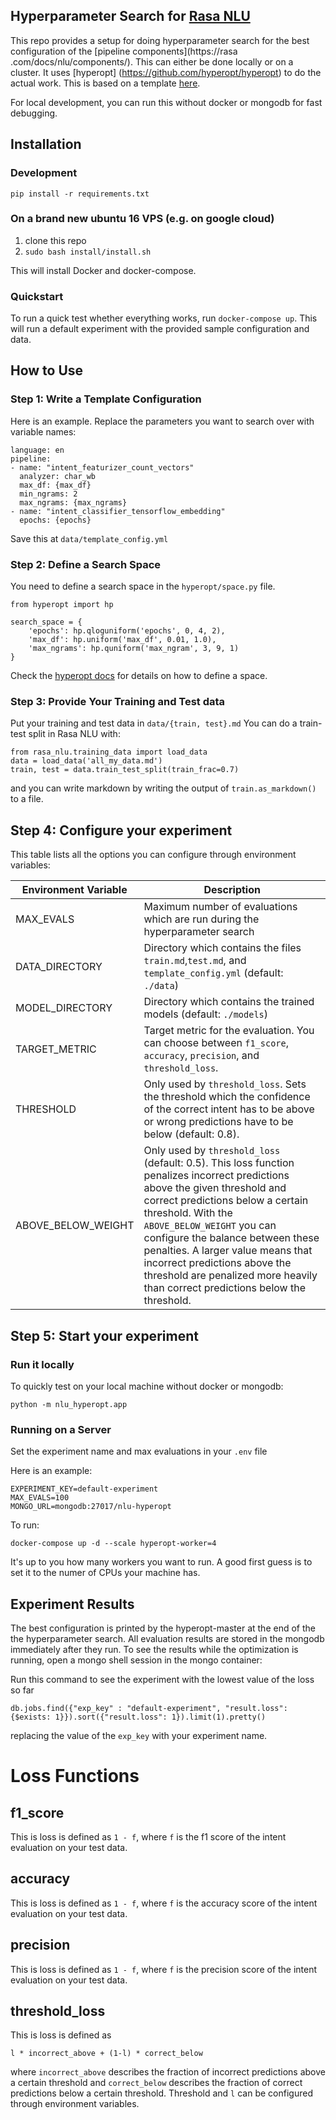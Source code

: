 ## Hyperparameter Search for [Rasa NLU](https://rasa.com/docs/nlu/)

This repo provides a setup for doing hyperparameter search for the best
configuration of the [pipeline components](https://rasa
.com/docs/nlu/components/).
This can either be done locally or on a cluster. It uses [hyperopt]
(https://github.com/hyperopt/hyperopt) to do the actual work.
This is based on a template 
[here](https://github.com/erdiolmezogullari/docker-parallel-hyperopt).

For local development, you can run this without docker or mongodb for fast 
debugging.

## Installation

### Development

`pip install -r requirements.txt`


### On a brand new ubuntu 16 VPS (e.g. on google cloud)

1. clone this repo
2. `sudo bash install/install.sh`

This will install Docker and docker-compose.

### Quickstart

To run a quick test whether everything works, run `docker-compose up`.
This will run a default experiment with the provided sample configuration and
data.

## How to Use

### Step 1: Write a Template Configuration
Here is an example. Replace the parameters you want to search over with 
variable names:

```
language: en
pipeline:
- name: "intent_featurizer_count_vectors"
  analyzer: char_wb
  max_df: {max_df}
  min_ngrams: 2
  max_ngrams: {max_ngrams}
- name: "intent_classifier_tensorflow_embedding"
  epochs: {epochs}
```

Save this at `data/template_config.yml`

### Step 2: Define a Search Space

You need to define a search space in the `hyperopt/space.py` file.

```
from hyperopt import hp

search_space = {
    'epochs': hp.qloguniform('epochs', 0, 4, 2),
    'max_df': hp.uniform('max_df', 0.01, 1.0),
    'max_ngrams': hp.quniform('max_ngram', 3, 9, 1)
}
```

Check the [hyperopt docs](https://github.com/hyperopt/hyperopt/wiki/FMin#2-defining-a-search-space) 
for details on how to define a space.


### Step 3: Provide Your Training and Test data

Put your training and test data in `data/{train, test}.md`
You can do a train-test split in Rasa NLU with:

```
from rasa_nlu.training_data import load_data
data = load_data('all_my_data.md')
train, test = data.train_test_split(train_frac=0.7)
```

and you can write markdown by writing the output of `train.as_markdown()` to a 
file.


## Step 4: Configure your experiment

This table lists all the options you can configure through
environment variables:

| Environment Variable | Description                                                                                                                                                                                                                                                                                                                                                                                                |
|----------------------|------------------------------------------------------------------------------------------------------------------------------------------------------------------------------------------------------------------------------------------------------------------------------------------------------------------------------------------------------------------------------------------------------------|
| MAX_EVALS            | Maximum number of evaluations which are run during the hyperparameter search                                                                                                                                                                                                                                                                                                                               |
| DATA_DIRECTORY       | Directory which contains the files `train.md`,`test.md`, and `template_config.yml` (default: `./data`)                                                                                                                                                                                                                                                                                                     |
| MODEL_DIRECTORY      | Directory which contains the trained models (default: `./models`)                                                                                                                                                                                                                                                                                                                                           |
| TARGET_METRIC        | Target metric for the evaluation. You can choose between `f1_score`, `accuracy`, `precision`, and `threshold_loss`.                                                                                                                                                                                                                                                                                        |
| THRESHOLD            | Only used by `threshold_loss`. Sets the threshold which the confidence of the correct intent has to be above or wrong predictions have to be below (default: 0.8).                                                                                                                                                                                                                                         |
| ABOVE\_BELOW\_WEIGHT | Only used by `threshold_loss` (default: 0.5). This loss function penalizes incorrect predictions above the given threshold and correct predictions below a certain threshold. With the `ABOVE_BELOW_WEIGHT` you can configure the balance between these penalties. A larger value means that incorrect predictions above the threshold are penalized more heavily than correct predictions below the threshold. |

## Step 5: Start your experiment

### Run it locally

To quickly test on your local machine without docker or mongodb:
 
```
python -m nlu_hyperopt.app
```

### Running on a Server

Set the experiment name and max evaluations in your `.env` file

Here is an example:

```
EXPERIMENT_KEY=default-experiment
MAX_EVALS=100
MONGO_URL=mongodb:27017/nlu-hyperopt
```

To run:

`docker-compose up -d --scale hyperopt-worker=4`

It's up to you how many workers you want to run.
A good first guess is to set it to the numer of CPUs your machine has.

## Experiment Results

The best configuration is printed by the hyperopt-master at the end of the 
the hyperparameter search.
All evaluation results are stored in the mongodb immediately after they run.
To see the results while the optimization is running, open a mongo shell session in the mongo container:

Run this command to see the experiment with the lowest value of the loss so far

`db.jobs.find({"exp_key" : "default-experiment", "result.loss":{$exists: 1}}).sort({"result.loss": 1}).limit(1).pretty()`

replacing the value of the `exp_key` with your experiment name.


# Loss Functions

## f1_score
This is loss is defined as `1 - f`, where `f` is the f1 score of the intent 
evaluation on your test data.

## accuracy
This is loss is defined as `1 - f`, where `f` is the accuracy score of the 
intent evaluation on your test data.

## precision
This is loss is defined as `1 - f`, where `f` is the precision score of the 
intent evaluation on your test data.

## threshold_loss
This is loss is defined as 
```
l * incorrect_above + (1-l) * correct_below
```

 where
`incorrect_above` describes the fraction of incorrect predictions above a 
certain threshold and `correct_below` describes the fraction of correct 
predictions below a certain threshold. Threshold and `l` can be configured 
through environment variables.
